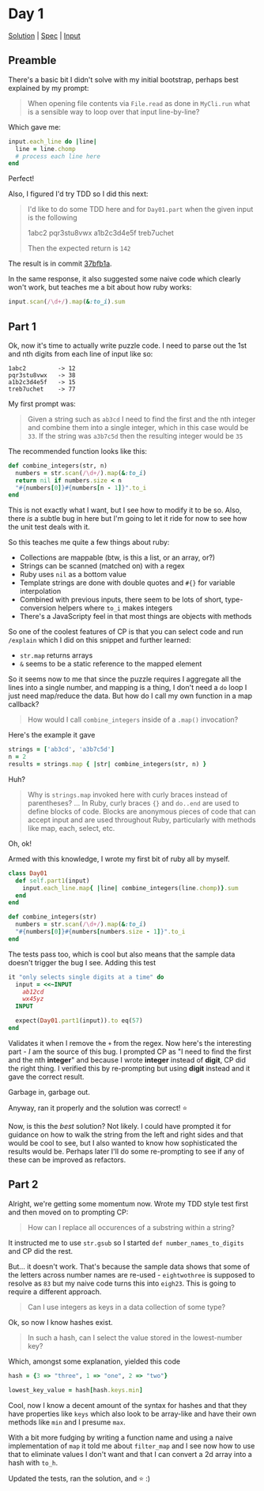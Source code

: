 # Day 1

[Solution](../lib/day01.rb) | [Spec](../spec/day01_spec.rb) | [Input](../input/day01.txt)

## Preamble

There's a basic bit I didn't solve with my initial bootstrap, perhaps best explained by my prompt:

> When opening file contents via `File.read` as done in `MyCli.run` what is a sensible way to loop over that input
line-by-line?

Which gave me:

```ruby
input.each_line do |line|
  line = line.chomp
  # process each line here
end
```

Perfect!

Also, I figured I'd try TDD so I did this next:

> I'd like to do some TDD here and for `Day01.part` when the given input is the following
>
> 1abc2
> pqr3stu8vwx
> a1b2c3d4e5f
> treb7uchet
>
> Then the expected return is `142`

The result is in commit [37bfb1a](https://github.com/baileyp/advent-of-code-2023/commit/37bfb1a).

In the same response, it also suggested some naive code which clearly won't work, but teaches me a bit about how ruby
works:

```ruby
input.scan(/\d+/).map(&:to_i).sum
```

## Part 1

Ok, now it's time to actually write puzzle code. I need to parse out the 1st and nth digits from each line of input like
so:

```
1abc2         -> 12
pqr3stu8vwx   -> 38
a1b2c3d4e5f   -> 15
treb7uchet    -> 77
```

My first prompt was:

> Given a string such as `ab3cd` I need to find the first and the nth integer and combine them into a single integer,
> which in this case would be `33`. If the string was `a3b7c5d` then the resulting integer would be `35`

The recommended function looks like this:

```ruby
def combine_integers(str, n)
  numbers = str.scan(/\d+/).map(&:to_i)
  return nil if numbers.size < n
  "#{numbers[0]}#{numbers[n - 1]}".to_i
end
```

This is not exactly what I want, but I see how to modify it to be so. Also, there *is* a subtle bug in here but I'm
going to let it ride for now to see how the unit test deals with it.

So this teaches me quite a few things about ruby:

- Collections are mappable (btw, is this a list, or an array, or?)
- Strings can be scanned (matched on) with a regex
- Ruby uses `nil` as a bottom value
- Template strings are done with double quotes and `#{}` for variable interpolation
- Combined with previous inputs, there seem to be lots of short, type-conversion helpers where `to_i` makes integers
- There's a JavaScripty feel in that most things are objects with methods

So one of the coolest features of CP is that you can select code and run `/explain` which I did on this snippet and
further learned:

- `str.map` returns arrays
- `&` seems to be a static reference to the mapped element

So it seems now to me that since the puzzle requires I aggregate all the lines into a single number, and mapping is a
thing, I don't need a `do` loop I just need map/reduce the data. But how do I call my own function in a map callback?

> How would I call `combine_integers` inside of a `.map()` invocation?

Here's the example it gave

```ruby
strings = ['ab3cd', 'a3b7c5d']
n = 2
results = strings.map { |str| combine_integers(str, n) }
```

Huh?

> Why is `strings.map` invoked here with curly braces instead of parentheses?
> ...
> In Ruby, curly braces `{}` and `do..end` are used to define blocks of code. Blocks are anonymous pieces of code that
> can accept input and are used throughout Ruby, particularly with methods like map, each, select, etc.

Oh, ok!

Armed with this knowledge, I wrote my first bit of ruby all by myself.

```ruby
class Day01
  def self.part1(input)
    input.each_line.map{ |line| combine_integers(line.chomp)}.sum
  end
end

def combine_integers(str)
  numbers = str.scan(/\d+/).map(&:to_i)
  "#{numbers[0]}#{numbers[numbers.size - 1]}".to_i
end
```

The tests pass too, which is cool but also means that the sample data doesn't trigger the bug I see. Adding this test

```ruby
it "only selects single digits at a time" do
  input = <<~INPUT
    ab12cd
    wx45yz
  INPUT

  expect(Day01.part1(input)).to eq(57)
end
```

Validates it when I remove the `+` from the regex. Now here's the interesting part - *I* am the source of this bug. I
prompted CP as "I need to find the first and the nth **integer**" and because I wrote **integer** instead of **digit**,
CP did the right thing. I verified this by re-prompting but using **digit** instead and it gave the correct result.

Garbage in, garbage out.

Anyway, ran it properly and the solution was correct! ⭐

Now, is this the *best* solution? Not likely. I could have prompted it for guidance on how to walk the string from the
left and right sides and that would be cool to see, but I also wanted to know how sophisticated the results would be.
Perhaps later I'll do some re-prompting to see if any of these can be improved as refactors.

## Part 2

Alright, we're getting some momentum now. Wrote my TDD style test first and then moved on to prompting CP:

> How can I replace all occurences of a substring within a string?

It instructed me to use `str.gsub` so I started `def number_names_to_digits` and CP did the rest.

But... it doesn't work. That's because the sample data shows that some of the letters across number names are re-used -
`eightwothree` is supposed to resolve as `83` but my naive code turns this into `eigh23`. This is going to require a
different approach.

> Can I use integers as keys in a data collection of some type?

Ok, so now I know hashes exist.

> In such a hash, can I select the value stored in the lowest-number key?

Which, amongst some explanation, yielded this code

```ruby
hash = {3 => "three", 1 => "one", 2 => "two"}

lowest_key_value = hash[hash.keys.min]
```

Cool, now I know a decent amount of the syntax for hashes and that they have properties like `keys` which also look to
be array-like and have their own methods like `min` and I presume `max`.

With a bit more fudging by writing a function name and using a naive implementation of `map` it told me about
`filter_map` and I see now how to use that to eliminate values I don't want and that I can convert a 2d array into a
hash with `to_h`.

Updated the tests, ran the solution, and ⭐ :)
